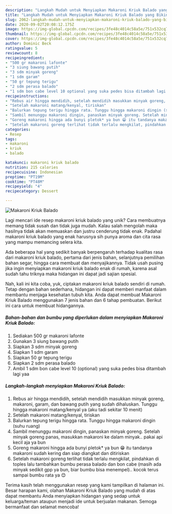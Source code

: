 ```yaml
---
description: "Langkah Mudah untuk Menyiapkan Makaroni Kriuk Balado yang Bikin Ngiler"
title: "Langkah Mudah untuk Menyiapkan Makaroni Kriuk Balado yang Bikin Ngiler"
slug: 2062-langkah-mudah-untuk-menyiapkan-makaroni-kriuk-balado-yang-bikin-ngiler
date: 2020-09-02T20:08:12.175Z
image: https://img-global.cpcdn.com/recipes/3fe48c4014c58a5e/751x532cq70/makaroni-kriuk-balado-foto-resep-utama.jpg
thumbnail: https://img-global.cpcdn.com/recipes/3fe48c4014c58a5e/751x532cq70/makaroni-kriuk-balado-foto-resep-utama.jpg
cover: https://img-global.cpcdn.com/recipes/3fe48c4014c58a5e/751x532cq70/makaroni-kriuk-balado-foto-resep-utama.jpg
author: Dominic Beck
ratingvalue: 5
reviewcount: 8
recipeingredient:
- "500 gr makaroni lafonte"
- "3 siung bawang putih"
- "3 sdm minyak goreng"
- "1 sdm garam"
- "50 gr tepung terigu"
- "2 sdm perasa balado"
- "1 sdm bon cabe level 10 optional yang suka pedes bisa ditambah lagi yaa"
recipeinstructions:
- "Rebus air hingga mendidih, setelah mendidih masukkan minyak goreng, makaroni, garam, dan bawang putih yang sudah dihaluskan. Tunggu hingga makaroni matang/kenyal ya (aku tadi sekitar 10 menit)"
- "Setelah makaroni matang/kenyal, tiriskan"
- "Balurkan tepung terigu hingga rata. Tunggu hingga makaroni dingin (suhu ruang)"
- "Sambil menunggu makaroni dingin, panaskan minyak goreng. Setelah minyak goreng panas, masukkan makaroni ke dalam minyak.. pakai api kecil aja ya bun"
- "Goreng makaroni hingga ada bunyi pletok* ya bun 😁 itu tandanya makaroni sudah kering dan siap diangkat dan ditiriskan"
- "Setelah makaroni goreng terlihat tidak terlalu mengkilat, pindahkan di toples lalu tambahkan bumbu perasa balado dan bon cabe (masih ada minyak sedikit gpp ya bun, biar bumbu bisa menempel).. kocok terus sampai bumbu rata ya 😊"
categories:
- Resep
tags:
- makaroni
- kriuk
- balado

katakunci: makaroni kriuk balado 
nutrition: 215 calories
recipecuisine: Indonesian
preptime: "PT19M"
cooktime: "PT48M"
recipeyield: "4"
recipecategory: Dessert

---
```



![Makaroni Kriuk Balado](https://img-global.cpcdn.com/recipes/3fe48c4014c58a5e/751x532cq70/makaroni-kriuk-balado-foto-resep-utama.jpg)

Lagi mencari ide resep makaroni kriuk balado yang unik? Cara membuatnya memang tidak susah dan tidak juga mudah. Kalau salah mengolah maka hasilnya tidak akan memuaskan dan justru cenderung tidak enak. Padahal makaroni kriuk balado yang enak harusnya sih punya aroma dan cita rasa yang mampu memancing selera kita.

Ada beberapa hal yang sedikit banyak berpengaruh terhadap kualitas rasa dari makaroni kriuk balado, pertama dari jenis bahan, selanjutnya pemilihan bahan segar, hingga cara membuat dan menyajikannya. Tidak usah pusing jika ingin menyiapkan makaroni kriuk balado enak di rumah, karena asal sudah tahu triknya maka hidangan ini dapat jadi sajian spesial.




Nah, kali ini kita coba, yuk, ciptakan makaroni kriuk balado sendiri di rumah. Tetap dengan bahan sederhana, hidangan ini dapat memberi manfaat dalam membantu menjaga kesehatan tubuh kita. Anda dapat membuat Makaroni Kriuk Balado menggunakan 7 jenis bahan dan 6 tahap pembuatan. Berikut ini cara untuk membuat hidangannya.

<!--inarticleads1-->

##### Bahan-bahan dan bumbu yang diperlukan dalam menyiapkan Makaroni Kriuk Balado:

1. Sediakan 500 gr makaroni lafonte
1. Gunakan 3 siung bawang putih
1. Siapkan 3 sdm minyak goreng
1. Siapkan 1 sdm garam
1. Siapkan 50 gr tepung terigu
1. Siapkan 2 sdm perasa balado
1. Ambil 1 sdm bon cabe level 10 (optional) yang suka pedes bisa ditambah lagi yaa




<!--inarticleads2-->

##### Langkah-langkah menyiapkan Makaroni Kriuk Balado:

1. Rebus air hingga mendidih, setelah mendidih masukkan minyak goreng, makaroni, garam, dan bawang putih yang sudah dihaluskan. Tunggu hingga makaroni matang/kenyal ya (aku tadi sekitar 10 menit)
1. Setelah makaroni matang/kenyal, tiriskan
1. Balurkan tepung terigu hingga rata. Tunggu hingga makaroni dingin (suhu ruang)
1. Sambil menunggu makaroni dingin, panaskan minyak goreng. Setelah minyak goreng panas, masukkan makaroni ke dalam minyak.. pakai api kecil aja ya bun
1. Goreng makaroni hingga ada bunyi pletok* ya bun 😁 itu tandanya makaroni sudah kering dan siap diangkat dan ditiriskan
1. Setelah makaroni goreng terlihat tidak terlalu mengkilat, pindahkan di toples lalu tambahkan bumbu perasa balado dan bon cabe (masih ada minyak sedikit gpp ya bun, biar bumbu bisa menempel).. kocok terus sampai bumbu rata ya 😊




Terima kasih telah menggunakan resep yang kami tampilkan di halaman ini. Besar harapan kami, olahan Makaroni Kriuk Balado yang mudah di atas dapat membantu Anda menyiapkan hidangan yang sedap untuk keluarga/teman ataupun menjadi ide untuk berjualan makanan. Semoga bermanfaat dan selamat mencoba!
